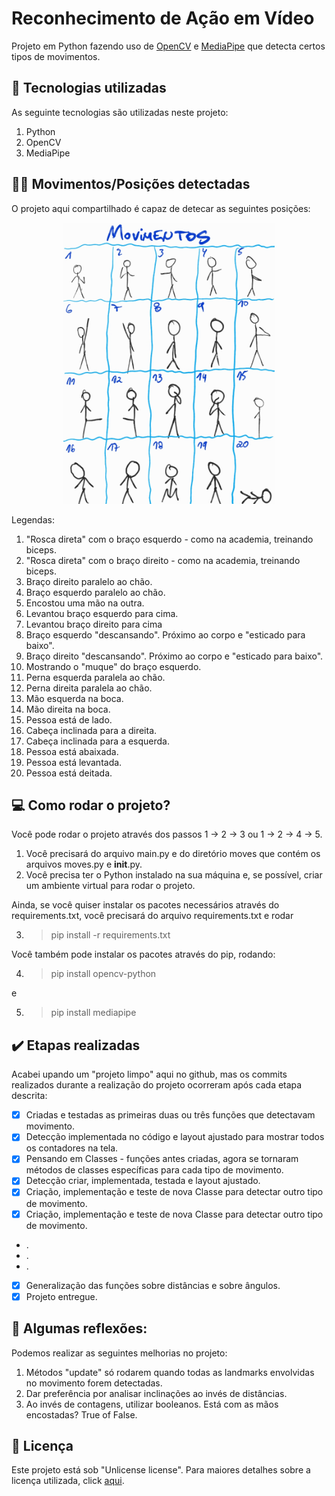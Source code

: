 # Reconhecimento de Ação em Vídeo

Projeto em Python fazendo uso de [OpenCV](https://opencv.org/) e [MediaPipe](https://google.github.io/mediapipe/) que detecta certos tipos de movimentos.

## :hammer: Tecnologias utilizadas
As seguinte tecnologias são utilizadas neste projeto:

1. Python
2. OpenCV
3. MediaPipe 


## :woman_cartwheeling: Movimentos/Posições detectadas

O projeto aqui compartilhado é capaz de detecar as seguintes posições:

<p align="center">
 <img src="https://github.com/devmadruga/pose/blob/main/movimentos.jpg" height="450"/>
</p>

Legendas:

1. "Rosca direta" com o braço esquerdo - como na academia, treinando biceps.
2. "Rosca direta" com o braço direito - como na academia, treinando biceps.
3. Braço direito paralelo ao chão.
4. Braço esquerdo paralelo ao chão.
5. Encostou uma mão na outra.
6. Levantou braço esquerdo para cima.
7. Levantou braço direito para cima
8. Braço esquerdo "descansando". Próximo ao corpo e "esticado para baixo".
9. Braço direito "descansando". Próximo ao corpo e "esticado para baixo".
10. Mostrando o "muque" do braço esquerdo.
11. Perna esquerda paralela ao chão.
12. Perna direita paralela ao chão.
13. Mão esquerda na boca.
14. Mão direita na boca.
15. Pessoa está de lado.
16. Cabeça inclinada para a direita.
17. Cabeça inclinada para a esquerda.
18. Pessoa está abaixada.
19. Pessoa está levantada.
20. Pessoa está deitada.


## :computer: Como rodar o projeto?

Você pode rodar o projeto através dos passos 1 -> 2 -> 3 ou 1 -> 2 -> 4 -> 5.

1. Você precisará do arquivo main.py e do diretório moves que contém os arquivos moves.py e __init__.py.
2. Você precisa ter o Python instalado na sua máquina e, se possível, criar um ambiente virtual para rodar o projeto.

Ainda, se você quiser instalar os pacotes necessários através do requirements.txt, você precisará do arquivo requirements.txt e rodar

3. > pip install -r requirements.txt

Você também pode instalar os pacotes através do pip, rodando:

4. > pip install opencv-python

e

5. > pip install mediapipe


## :heavy_check_mark: Etapas realizadas

Acabei upando um "projeto limpo" aqui no github, mas os commits realizados durante a realização do projeto ocorreram após cada etapa descrita:


- [X] Criadas e testadas as primeiras duas ou três funções que detectavam movimento.
- [X] Detecção implementada no código e layout ajustado para mostrar todos os contadores na tela.
- [X] Pensando em Classes - funções antes criadas, agora se tornaram métodos de classes específicas para cada tipo de movimento.
- [X] Detecção criar, implementada, testada e layout ajustado.
- [X] Criação, implementação e teste de nova Classe para detectar outro tipo de movimento.
- [X] Criação, implementação e teste de nova Classe para detectar outro tipo de movimento.
- .
- .
- .
- [x] Generalização das funções sobre distâncias e sobre ângulos.
- [x] Projeto entregue.

## :thinking: Algumas reflexões:

Podemos realizar as seguintes melhorias no projeto:

1. Métodos "update" só rodarem quando todas as landmarks envolvidas no movimento forem detectadas.
2. Dar preferência por analisar inclinações ao invés de distâncias.
3. Ao invés de contagens, utilizar booleanos. Está com as mãos encostadas? True of False.


## :ramen: Licença

Este projeto está sob "Unlicense license". Para maiores detalhes sobre a licença utilizada, click [aqui](https://github.com/devmadruga/elt_projeto/blob/main/LICENSE). 
